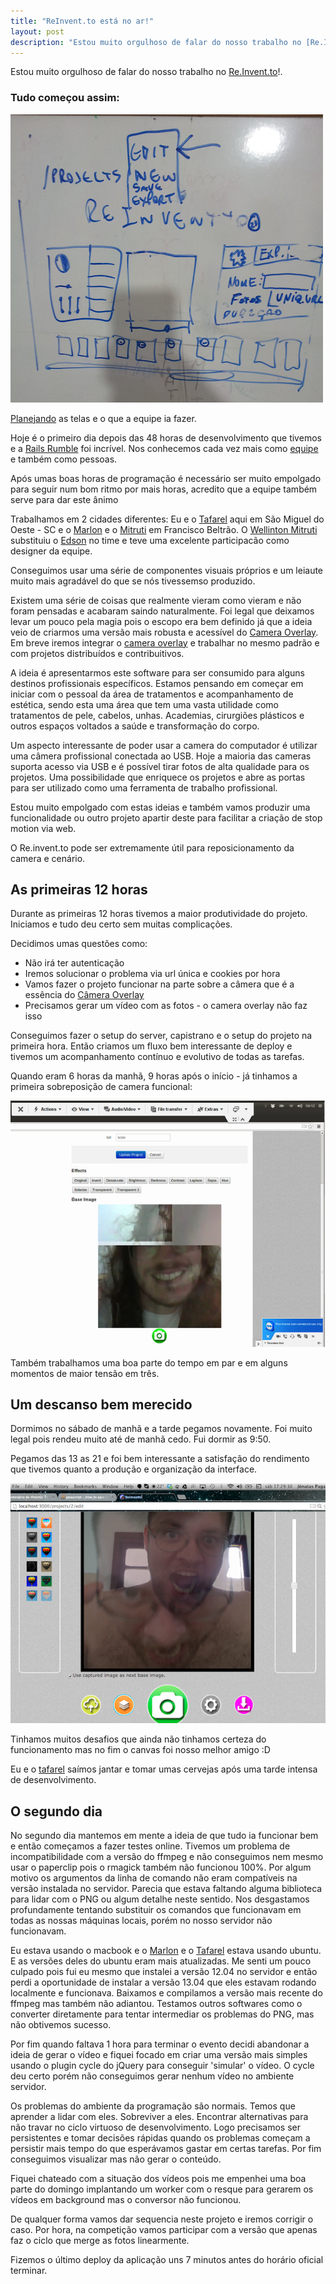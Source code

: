 ```yaml
---
title: "ReInvent.to está no ar!"
layout: post
description: "Estou muito orgulhoso de falar do nosso trabalho no [Re.Invent.to][1]!."
---
```

Estou muito orgulhoso de falar do nosso trabalho no [Re.Invent.to][1]!.

### Tudo começou assim:

![sketch]

[Planejando](http://instagram.com/p/fn8uUxnfSk/) as telas e o que a equipe ia fazer.

Hoje é o primeiro dia depois das 48 horas de desenvolvimento que tivemos e a [Rails Rumble][2] foi incrível.
Nos conhecemos cada vez mais como [equipe][7] e também como pessoas.

Após umas boas horas de programação é necessário ser muito empolgado para seguir num bom ritmo por mais horas,
 acredito que a equipe também serve para dar este ânimo 

Trabalhamos em 2 cidades diferentes: Eu e o [Tafarel][3] aqui em São Miguel do Oeste - SC e o [Marlon][4] e o [Mitruti][5]
em Francisco Beltrão. O [Wellinton Mitruti][5] substituiu o [Edson][6] no time e teve uma excelente participacão como designer da equipe.

Conseguimos usar uma série de componentes visuais próprios e um leiaute muito mais agradável do que se nós tivessemso produzido.

Existem uma série de coisas que realmente vieram como vieram e não foram pensadas e acabaram saindo naturalmente. Foi legal que
deixamos levar um pouco pela magia pois o escopo era bem definido já que a ideia veio de criarmos uma versão mais robusta e acessível
do [Camera Overlay][6]. Em breve iremos integrar o [camera overlay][6] e trabalhar no mesmo padrão e com projetos distribuídos e contribuitivos.

A ideia é apresentarmos este software para ser consumido para alguns destinos profissionais específicos.  Estamos pensando em começar 
em iniciar com o pessoal da área de tratamentos e acompanhamento de estética, sendo esta uma área que tem uma vasta utilidade como tratamentos de pele, cabelos, unhas.
Academias, cirurgiões plásticos e outros espaços voltados a saúde e transformação do corpo.

Um aspecto interessante de poder usar a camera do computador é utilizar uma câmera profissional conectada ao USB. Hoje a maioria
das cameras suporta acesso via USB e é possível tirar fotos de alta qualidade para os projetos. Uma possibilidade que enriquece
os projetos e abre as portas para ser utilizado como uma ferramenta de trabalho profissional.

Estou muito empolgado com estas ideias e também vamos produzir uma funcionalidade ou outro projeto apartir deste para facilitar 
a criação de stop motion via web.

O Re.invent.to pode ser extremamente útil para reposicionamento da camera e cenário.

## As primeiras 12 horas

Durante as primeiras 12 horas tivemos a maior produtividade do projeto. Iniciamos e tudo deu certo sem muitas complicações.

Decidimos umas questões como:

  * Não irá ter autenticação
  * Iremos solucionar o problema via url única e cookies por hora
  * Vamos fazer o projeto funcionar na parte sobre a câmera que é a essência do [Câmera Overlay][6]
  * Precisamos gerar um vídeo com as fotos - o camera overlay não faz isso

Conseguimos fazer o setup do server, capistrano e o setup do projeto na primeira hora. Então criamos um fluxo bem interessante
de deploy e tivemos um acompanhamento contínuo e evolutivo de todas as tarefas.

Quando eram 6 horas da manhã, 9 horas após o início - já tinhamos a primeira sobreposição de camera funcional:

![primeirooverlay]

Também trabalhamos uma boa parte do tempo em par e em alguns momentos de maior tensão em três.

## Um descanso bem merecido

Dormimos no sábado de manhã e a tarde pegamos novamente. Foi muito legal pois rendeu muito até de manhã cedo. Fui dormir as 9:50.

Pegamos das 13 as 21 e foi bem interessante a satisfação do rendimento que tivemos quanto a produção e organização da interface.

![testando]

Tinhamos muitos desafios que ainda não tinhamos certeza do funcionamento mas no fim o canvas foi nosso melhor amigo :D

Eu e o [tafarel][3] saímos jantar e tomar umas cervejas após uma tarde intensa de desenvolvimento.

##  O segundo dia

No segundo dia mantemos em mente a ideia de que tudo ia funcionar bem e então começamos a fazer testes online. Tivemos um problema
de incompatibilidade com a versão do ffmpeg e não conseguimos nem mesmo usar o paperclip pois o rmagick também não funcionou 100%. Por algum 
motivo os argumentos da linha de comando não eram compatíveis na versão instalada no servidor. Parecia que estava faltando alguma biblioteca
para lidar com o PNG ou algum detalhe neste sentido. Nos desgastamos profundamente tentando substituir os comandos que funcionavam em
todas as nossas máquinas locais, porém no nosso servidor não funcionavam.

Eu estava usando o macbook e o [Marlon][4] e o [Tafarel][3] estava usando ubuntu. E as versões deles do ubuntu eram mais atualizadas.
Me senti um pouco culpado pois fui eu mesmo que instalei a versão 12.04 no servidor e então perdi a oportunidade de instalar a versão 13.04 que
eles estavam rodando localmente e funcionava. Baixamos e compilamos a versão mais recente do ffmpeg mas também não adiantou. Testamos outros softwares
como o converter diretamente para tentar intermediar os problemas do PNG, mas não obtivemos sucesso.

Por fim quando faltava 1 hora para terminar o evento decidi abandonar a ideia de gerar o vídeo e fiquei focado em criar uma versão mais simples
usando o plugin cycle do jQuery para conseguir 'simular' o vídeo. O cycle deu certo porém não conseguimos gerar nenhum vídeo no ambiente servidor.

Os problemas do ambiente da programação são normais. Temos que aprender a lidar com eles. Sobreviver a eles. Encontrar alternativas para não travar
no ciclo virtuoso de desenvolvimento. Logo precisamos ser persistentes e tomar decisões rápidas quando os problemas começam a persistir mais tempo
do que esperávamos gastar em certas tarefas. Por fim conseguimos visualizar mas não gerar o conteúdo.

Fiquei chateado com a situação dos vídeos pois me empenhei uma boa parte do domingo implantando um worker com o resque para gerarem os vídeos em background
mas o conversor não funcionou.

De qualquer forma vamos dar sequencia neste projeto e iremos corrigir o caso. Por hora, na competição vamos participar com a versão que apenas faz o ciclo
que merge as fotos linearmente.

Fizemos o último deploy da aplicação uns 7 minutos antes do horário oficial terminar.

[1]: http://re.invent.to
[2]: http://railsrumble.com
[3]: http://jltafarel.github.io
[4]: http://marlonscalabr.in
[5]: https://github.com/Wmitrut
[6]: https://play.google.com/store/apps/details?id=me.ideia.cameraoverlay
[7]: http://railsrumble.com/entries/113-reinventto
[testando]: /images/reinventto-testando.png
[sketch]: /images/reinventto-sketch.png
[primeirooverlay]: /images/reinventto-primeiro-overlay.png
